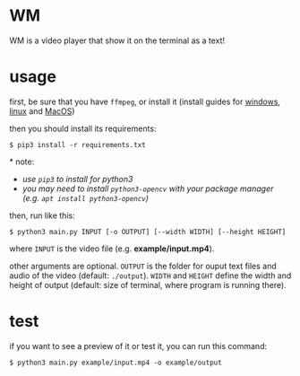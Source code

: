 # WM
WM is a video player that show it on the terminal as a text!

# usage
first, be sure that you have `ffmpeg`, or install it (install guides for [windows](http://letmegooglethat.com/?q=how+to+install+ffmpeg+on+windows), [linux](http://letmegooglethat.com/?q=how+to+install+ffmpeg+on+linux) and [MacOS](http://letmegooglethat.com/?q=how+to+install+ffmpeg+on+MacOS))

then you should install its requirements:
```
$ pip3 install -r requirements.txt
```
\* note: 
- *use `pip3` to install for python3*
- *you may need to install `python3-opencv` with your package manager (e.g. `apt install python3-opencv`)*

then, run like this:
```
$ python3 main.py INPUT [-o OUTPUT] [--width WIDTH] [--height HEIGHT]
```
where `INPUT` is the video file (e.g. **example/input.mp4**).

other arguments are optional. `OUTPUT` is the folder for ouput text files and audio of the video (default: `./output`). `WIDTH` and `HEIGHT` define the width and height of output (default: size of terminal, where program is running there).

# test
if you want to see a preview of it or test it, you can run this command:
```
$ python3 main.py example/input.mp4 -o example/output
```
